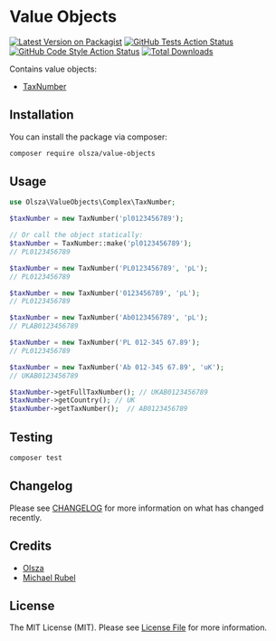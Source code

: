 # Value Objects

[![Latest Version on Packagist](https://img.shields.io/packagist/v/olsza/value-objects.svg?style=flat-square)](https://packagist.org/packages/olsza/value-objects)
[![GitHub Tests Action Status](https://img.shields.io/github/workflow/status/olsza/value-objects/run-tests?label=tests)](https://github.com/olsza/value-objects/actions?query=workflow%3Arun-tests+branch%3Amain)
[![GitHub Code Style Action Status](https://img.shields.io/github/workflow/status/olsza/value-objects/Check%20&%20fix%20styling?label=code%20style)](https://github.com/olsza/value-objects/actions?query=workflow%3A"Check+%26+fix+styling"+branch%3Amain)
[![Total Downloads](https://img.shields.io/packagist/dt/olsza/value-objects.svg?style=flat-square)](https://packagist.org/packages/olsza/value-objects)

Contains value objects:

- [TaxNumber](https://github.com/olsza/value-objects/blob/main/src/TaxNumber.php)


## Installation

You can install the package via composer:

```bash
composer require olsza/value-objects
```

## Usage

```php
use Olsza\ValueObjects\Complex\TaxNumber;

$taxNumber = new TaxNumber('pl0123456789');

// Or call the object statically:
$taxNumber = TaxNumber::make('pl0123456789');
// PL0123456789

$taxNumber = new TaxNumber('PL0123456789', 'pL');
// PL0123456789

$taxNumber = new TaxNumber('0123456789', 'pL');
// PL0123456789

$taxNumber = new TaxNumber('Ab0123456789', 'pL');
// PLAB0123456789

$taxNumber = new TaxNumber('PL 012-345 67.89');
// PL0123456789

$taxNumber = new TaxNumber('Ab 012-345 67.89', 'uK');
// UKAB0123456789

$taxNumber->getFullTaxNumber(); // UKAB0123456789
$taxNumber->getCountry(); // UK 
$taxNumber->getTaxNumber();  // AB0123456789 
```

## Testing

```bash
composer test
```

## Changelog

Please see [CHANGELOG](CHANGELOG.md) for more information on what has changed recently.

## Credits

- [Olsza](https://github.com/olsza)
- [Michael Rubel](https://github.com/michael-rubel)

## License

The MIT License (MIT). Please see [License File](LICENSE.md) for more information.
